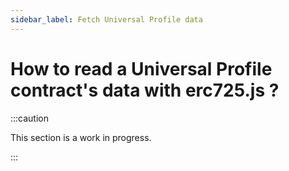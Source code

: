 ```yaml
---
sidebar_label: Fetch Universal Profile data
---
```


# How to read a Universal Profile contract's data with erc725.js ?

:::caution

This section is a work in progress.

:::
